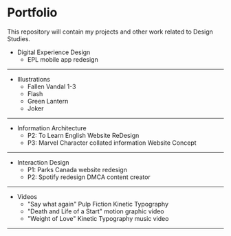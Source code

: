 # Portfolio
This repository will contain my projects and other work related to Design Studies.

- Digital Experience Design
	- EPL mobile app redesign
---
- Illustrations
	- Fallen Vandal 1-3
	- Flash
	- Green Lantern
	- Joker
---
- Information Architecture
	- P2: To Learn English Website ReDesign
	- P3: Marvel Character collated information Website Concept
---
- Interaction Design
	- P1: Parks Canada website redesign
	- P2: Spotify redesign DMCA content creator
---
- Videos
	- "Say what again" Pulp Fiction Kinetic Typography
	- "Death and Life of a Start" motion graphic video
	- "Weight of Love" Kinetic Typography music video
---